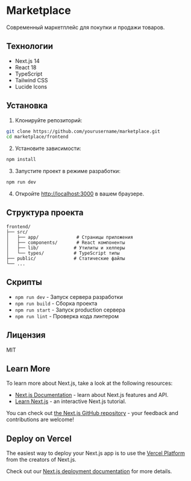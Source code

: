 # Marketplace

Современный маркетплейс для покупки и продажи товаров.

## Технологии

- Next.js 14
- React 18
- TypeScript
- Tailwind CSS
- Lucide Icons

## Установка

1. Клонируйте репозиторий:
```bash
git clone https://github.com/yourusername/marketplace.git
cd marketplace/frontend
```

2. Установите зависимости:
```bash
npm install
```

3. Запустите проект в режиме разработки:
```bash
npm run dev
```

4. Откройте [http://localhost:3000](http://localhost:3000) в вашем браузере.

## Структура проекта

```
frontend/
├── src/
│   ├── app/              # Страницы приложения
│   ├── components/       # React компоненты
│   ├── lib/             # Утилиты и хелперы
│   └── types/           # TypeScript типы
├── public/              # Статические файлы
└── ...
```

## Скрипты

- `npm run dev` - Запуск сервера разработки
- `npm run build` - Сборка проекта
- `npm run start` - Запуск production сервера
- `npm run lint` - Проверка кода линтером

## Лицензия

MIT

## Learn More

To learn more about Next.js, take a look at the following resources:

- [Next.js Documentation](https://nextjs.org/docs) - learn about Next.js features and API.
- [Learn Next.js](https://nextjs.org/learn-pages-router) - an interactive Next.js tutorial.

You can check out [the Next.js GitHub repository](https://github.com/vercel/next.js) - your feedback and contributions are welcome!

## Deploy on Vercel

The easiest way to deploy your Next.js app is to use the [Vercel Platform](https://vercel.com/new?utm_medium=default-template&filter=next.js&utm_source=create-next-app&utm_campaign=create-next-app-readme) from the creators of Next.js.

Check out our [Next.js deployment documentation](https://nextjs.org/docs/pages/building-your-application/deploying) for more details.
